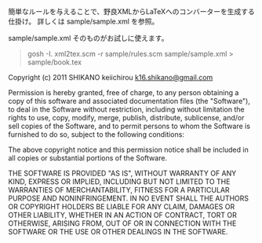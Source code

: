 簡単なルールを与えることで、野良XMLからLaTeXへのコンバーターを生成する仕掛け。
詳しくは sample/sample.xml を参照。

sample/sample.xml そのものがお試しに使えます。

> gosh -I. xml2tex.scm -r sample/rules.scm sample/sample.xml > sample/book.tex


Copyright (c) 2011 SHIKANO keiichirou <k16.shikano@gmail.com>

Permission is hereby granted, free of charge, to any person obtaining a copy
of this software and associated documentation files (the "Software"), to deal
in the Software without restriction, including without limitation the rights
to use, copy, modify, merge, publish, distribute, sublicense, and/or sell
copies of the Software, and to permit persons to whom the Software is
furnished to do so, subject to the following conditions:

The above copyright notice and this permission notice shall be included in
all copies or substantial portions of the Software.

THE SOFTWARE IS PROVIDED "AS IS", WITHOUT WARRANTY OF ANY KIND, EXPRESS OR
IMPLIED, INCLUDING BUT NOT LIMITED TO THE WARRANTIES OF MERCHANTABILITY,
FITNESS FOR A PARTICULAR PURPOSE AND NONINFRINGEMENT. IN NO EVENT SHALL THE
AUTHORS OR COPYRIGHT HOLDERS BE LIABLE FOR ANY CLAIM, DAMAGES OR OTHER
LIABILITY, WHETHER IN AN ACTION OF CONTRACT, TORT OR OTHERWISE, ARISING FROM,
OUT OF OR IN CONNECTION WITH THE SOFTWARE OR THE USE OR OTHER DEALINGS IN
THE SOFTWARE.
